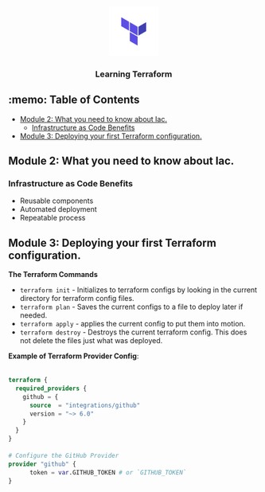 <p align="center">
  <img src="https://github.com/walkxcode/dashboard-icons/blob/main/png/terraform.png?raw=true" alt="Header" width="100" height="100"><br>

<h3 align="center"> Learning Terraform </h3>


<h2> :memo: Table of Contents </h2>

+ [Module 2: What you need to know about Iac.](#module-2-what-you-need-to-know-about-iac)
  + [Infrastructure as Code Benefits](#infrastructure-as-code-benefits)
+ [Module 3: Deploying your first Terraform configuration.](#module-3-deploying-your-first-terraform-configuration)

## Module 2: What you need to know about Iac.

### Infrastructure as Code Benefits
- Reusable components
- Automated deployment
- Repeatable process

## Module 3: Deploying your first Terraform configuration.

**The Terraform Commands**

- `terraform init` - Initializes to terraform configs by looking in the current directory for terraform config files.
- `terraform plan` - Saves the current configs to a file to deploy later if needed.
- `terraform apply` - applies the current config to put them into motion.
- `terraform destroy` - Destroys the current terraform config. This does not delete the files just what was deployed.

**Example of Terraform Provider Config**:

```tf

terraform {
  required_providers {
    github = {
      source  = "integrations/github"
      version = "~> 6.0"
    }
  }
}

# Configure the GitHub Provider
provider "github" {
      token = var.GITHUB_TOKEN # or `GITHUB_TOKEN`
}
```



